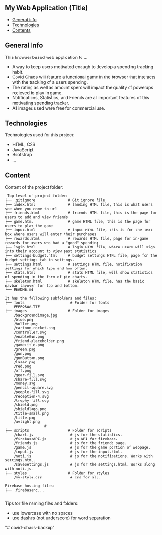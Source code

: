 ## My Web Application (Title)

* [General info](#general-info)
* [Technologies](#technologies)
* [Contents](#content)

## General Info
This browser based web application to ...
* A way to keep users motivated enough to develop a spending tracking habit. 
* Covid Chaos will feature a functional game in the browser that interacts with the tracking of a users spending.
* The rating as well as amount spent will impact the quality of powerups recieved to play in game.
* Notifications, Statistics, and Friends are all important features of this motivating spending tracker.
* All images used were free for commercial use.

	
## Technologies
Technologies used for this project:
* HTML, CSS
* JavaScript
* Bootstrap 
* ...
	
## Content
Content of the project folder:

```
 Top level of project folder: 
├── .gitignore               # Git ignore file
├── index.html               # landing HTML file, this is what users see when you come to url
├── friends.html             # friends HTML file, this is the page for users to add and view friends
├── game.html                # game HTML file, this is the page for users to play the game
├── input.html               # input HTML file, this is for the text box where users will enter their purchases
├── rewards.html             # rewards HTML file, page for in-game rewards for users who had a "good" spending
├── login.html               # login HTML file, where users will sign into their account to view past statistics
├── settings-budget.html     # budget settings HTML file, page for the budget settings tab in settings. 
├── settings.html            # settings HTML file, notification settings for which type and how often.
├── stats.html               # stats HTML file, will show statistics of spending in the form of pie charts.
├── skeleton.html            # skeleton HTML file, has the basic navbar layover for top and bottom.
└── README.md

It has the following subfolders and files:
├── fonts                     # Folder for fonts
    FFFFORWA.TTF
├── images                   # Folder for images
    /backgroundimage.jpg  
    /blue.png 
    /bullet.png 
    /cartoon-rocket.png 
    /controller.svg 
    /enableGun.png 
    /friend-placeholder.png 
    /gameTitle.png 
    /green.png 
    /gun.png 
    /gunButton.png 
    /laser.png 
    /red.png 
    /off.png 
    /gear-fill.svg 
    /share-fill.svg 
    /money.svg 
    /pencil-square.svg 
    /people-fill.svg 
    /reception-4.svg 
    /trophy-fill.svg 
    /shield.png
    /shieldlogo.png
    /title-small.png
    /title.png
    /uvlight.png
                  # 
├── scripts                  # Folder for scripts
    /chart.js                 # js for the statistics.
    /firebaseAPI.js           # js API for firebase.
    /friends.js               # js for the friends page.
    /game.js                  # js for the game portion of webpage.
    /input.js                 # js for the input.html.
    /noti.js                  # js for the notifications. Works with settings.html.
    /saveSettings.js          # js for the settings.html. Works along with noti.js.
├── styles                   # Folder for styles
    /my-style.css             # css for all.

Firebase hosting files: 
├── .firebaserc...


```

Tips for file naming files and folders:
* use lowercase with no spaces
* use dashes (not underscore) for word separation

"# covid-chaos-backup" 
